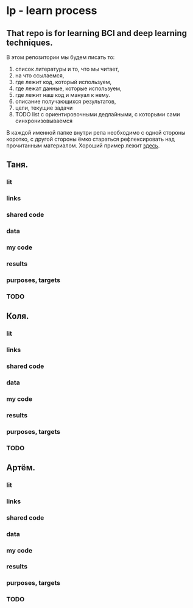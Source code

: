 # lp - learn process

## That repo is for learning BCI and deep learning techniques.

В этом репозитории мы будем писать то:

1. список литературы и то, что мы читает, 
2. на что ссылаемся,
3. где лежит код, который используем,
4. где лежат данные, которые используем,
5. где лежит наш код и мануал к нему.
6. описание получающихся результатов,
7. цели, текущие задачи
8. TODO list с ориентировочными дедлайными, с которыми сами синхронизовываемся

В каждой именной папке внутри репа необходимо с одной стороны коротко, с другой стороны ёмко стараться рефлексировать над прочитанным материалом. Хороший пример лежит [здесь](https://github.com/aleju/papers). 

## Таня.

### lit
### links
### shared code
### data
### my code
### results
### purposes, targets
### TODO

## Коля.

### lit
### links
### shared code
### data
### my code
### results
### purposes, targets
### TODO

## Артём.

### lit
### links
### shared code
### data
### my code
### results
### purposes, targets
### TODO
